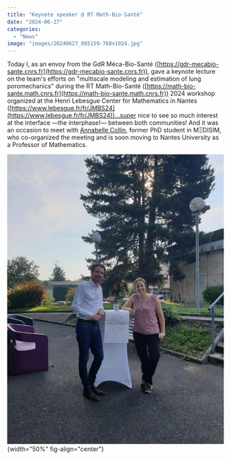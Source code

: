 ```yaml
---
title: "Keynote speaker @ RT Math-Bio-Santé"
date: "2024-06-27"
categories: 
  - "News"
image: "images/20240627_085159-768x1024.jpg"
---
```


Today I, as an envoy from the GdR Méca-Bio-Santé ([https://gdr-mecabio-sante.cnrs.fr](https://gdr-mecabio-sante.cnrs.fr)), gave a keynote lecture on the team's efforts on "multiscale modeling and estimation of lung poromechanics" during the RT Math-Bio-Santé ([https://math-bio-sante.math.cnrs.fr](https://math-bio-sante.math.cnrs.fr)) 2024 workshop organized at the Henri Lebesgue Center for Mathematics in Nantes ([https://www.lebesgue.fr/fr/JMBS24](https://www.lebesgue.fr/fr/JMBS24))…super nice to see so much interest at the interface —the interphase!— between both communities! And it was an occasion to meet with [Annabelle Collin](https://annabellecollin.perso.math.cnrs.fr), former PhD student in MΞDISIM, who co-organized the meeting and is soon moving to Nantes University as a Professor of Mathematics.

![](images/20240627_085159-768x1024.jpg){width="50%" fig-align="center"}
